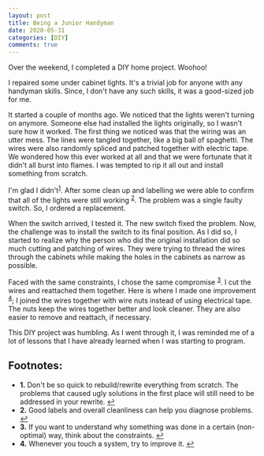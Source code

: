 ```yaml
---
layout: post
title: Being a Junior Handyman
date: 2020-05-31
categories: [DIY]
comments: true
---
```


Over the weekend, I completed a DIY home project. Woohoo!

I repaired some under cabinet lights. It's a trivial job for anyone with any handyman skills. Since, I don't have any such skills, it was a good-sized job for me.

It started a couple of months ago. We noticed that the lights weren't turning on anymore. Someone else had installed the lights originally, so I wasn't sure how it worked. The first thing we noticed was that the wiring was an utter mess. The lines were tangled together, like a big ball of spaghetti. The wires were also randomly spliced and patched together with electric tape. We wondered how this ever worked at all and that we were fortunate that it didn't all burst into flames. I was tempted to rip it all out and install something from scratch.

I'm glad I didn't<sup name="a1">[1](#f1)</sup>. After some clean up and labelling we were able to confirm that all of the lights were still working <sup name="a2">[2](#f2)</sup>. The problem was a single faulty switch. So, I ordered a replacement.

When the switch arrived, I tested it. The new switch fixed the problem. Now, the challenge was to install the switch to its final position. As I did so, I started to realize why the person who did the original installation did so much cutting and patching of wires. They were trying to thread the wires through the cabinets while making the holes in the cabinets as narrow as possible.

Faced with the same constraints, I chose the same compromise <sup name="a3">[3](#f3)</sup>. I cut the wires and reattached them together. Here is where I made one improvement <sup name="a4">[4](#f4)</sup>; I joined the wires together with wire nuts instead of using electrical tape. The nuts keep the wires together better and look cleaner. They are also easier to remove and reattach, if necessary.

This DIY project was humbling. As I went through it, I was reminded me of a lot of lessons that I have already learned when I was starting to program.

## Footnotes:

- <b id="f1">1.</b> Don't be so quick to rebuild/rewrite everything from scratch. The problems that caused ugly solutions in the first place will still need to be addressed in your rewrite. [↩](#a1)
- <b id="f2">2.</b> Good labels and overall cleanliness can help you diagnose problems. [↩](#a2)
- <b id="f3">3.</b> If you want to understand why something was done in a certain (non-optimal) way, think about the constraints. [↩](#a3)
- <b id="f4">4.</b> Whenever you touch a system, try to improve it. [↩](#a4)
